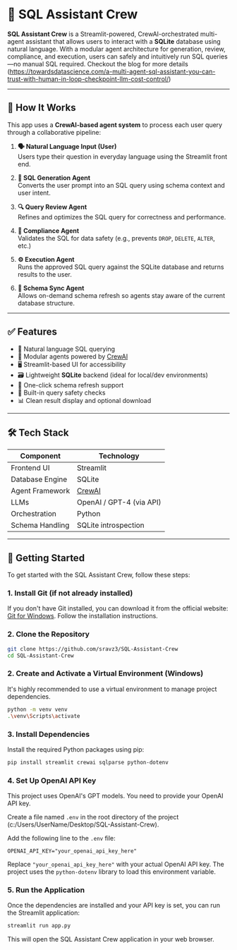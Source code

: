 # 📘 SQL Assistant Crew

**SQL Assistant Crew** is a Streamlit-powered, CrewAI-orchestrated multi-agent assistant that allows users to interact with a **SQLite** database using natural language. With a modular agent architecture for generation, review, compliance, and execution, users can safely and intuitively run SQL queries—no manual SQL required. Checkout the blog for more details (<https://towardsdatascience.com/a-multi-agent-sql-assistant-you-can-trust-with-human-in-loop-checkpoint-llm-cost-control/>)

---

## 🧠 How It Works

This app uses a **CrewAI-based agent system** to process each user query through a collaborative pipeline:

1. **🗣 Natural Language Input (User)**  
   Users type their question in everyday language using the Streamlit front end.

2. **🤖 SQL Generation Agent**  
   Converts the user prompt into an SQL query using schema context and user intent.

3. **🔍 Query Review Agent**  
   Refines and optimizes the SQL query for correctness and performance.

4. **🔐 Compliance Agent**  
   Validates the SQL for data safety (e.g., prevents `DROP`, `DELETE`, `ALTER`, etc.)

5. **⚙️ Execution Agent**  
   Runs the approved SQL query against the SQLite database and returns results to the user.

6. **🔄 Schema Sync Agent**  
   Allows on-demand schema refresh so agents stay aware of the current database structure.

---

## ✅ Features

- 💬 Natural language SQL querying
- 🧠 Modular agents powered by [CrewAI](https://github.com/joaomdmoura/crewAI)
- 🖥️ Streamlit-based UI for accessibility
- 🗃️ Lightweight **SQLite** backend (ideal for local/dev environments)
- 🔄 One-click schema refresh support
- 🔐 Built-in query safety checks
- 📊 Clean result display and optional download

---

## 🛠 Tech Stack

| Component         | Technology              |
|-------------------|-------------------------|
| Frontend UI       | Streamlit               |
| Database Engine   | SQLite                  |
| Agent Framework   | [CrewAI](https://github.com/joaomdmoura/crewAI) |
| LLMs              | OpenAI / GPT-4 (via API) |
| Orchestration     | Python                   |
| Schema Handling   | SQLite introspection     |

---

## 🚀 Getting Started

To get started with the SQL Assistant Crew, follow these steps:

### 1. Install Git (if not already installed)

If you don't have Git installed, you can download it from the official website: [Git for Windows](https://git-scm.com/download/win). Follow the installation instructions.

### 2. Clone the Repository

```bash
git clone https://github.com/sravz3/SQL-Assistant-Crew
cd SQL-Assistant-Crew
```

### 2. Create and Activate a Virtual Environment (Windows)

It's highly recommended to use a virtual environment to manage project dependencies.

```bash
python -m venv venv
.\venv\Scripts\activate
```

### 3. Install Dependencies

Install the required Python packages using pip:

```bash
pip install streamlit crewai sqlparse python-dotenv
```

### 4. Set Up OpenAI API Key

This project uses OpenAI's GPT models. You need to provide your OpenAI API key.

Create a file named `.env` in the root directory of the project (c:/Users/UserName/Desktop/SQL-Assistant-Crew).

Add the following line to the `.env` file:

```text
OPENAI_API_KEY="your_openai_api_key_here"
```

Replace `"your_openai_api_key_here"` with your actual OpenAI API key. The project uses the `python-dotenv` library to load this environment variable.

### 5. Run the Application

Once the dependencies are installed and your API key is set, you can run the Streamlit application:

```bash
streamlit run app.py
```

This will open the SQL Assistant Crew application in your web browser.
